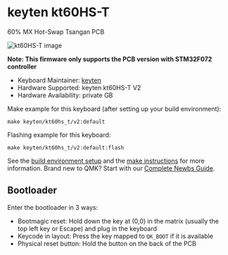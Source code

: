 # keyten kt60HS-T

60% MX Hot-Swap Tsangan PCB

![kt60HS-T image](https://i.imgur.com/vM32aoX.jpeg)

**Note: This firmware only supports the PCB version with STM32F072 controller**

* Keyboard Maintainer: [keyten](https://github.com/key10iq)
* Hardware Supported: keyten kt60HS-T V2
* Hardware Availability: private GB

Make example for this keyboard (after setting up your build environment):

    make keyten/kt60hs_t/v2:default
	
Flashing example for this keyboard:

    make keyten/kt60hs_t/v2:default:flash

See the [build environment setup](https://docs.qmk.fm/#/getting_started_build_tools) and the [make instructions](https://docs.qmk.fm/#/getting_started_make_guide) for more information. Brand new to QMK? Start with our [Complete Newbs Guide](https://docs.qmk.fm/#/newbs).

## Bootloader 

Enter the bootloader in 3 ways:

* Bootmagic reset: Hold down the key at (0,0) in the matrix (usually the top left key or Escape) and plug in the keyboard
* Keycode in layout: Press the key mapped to `QK_BOOT` if it is available
* Physical reset button: Hold the button on the back of the PCB
